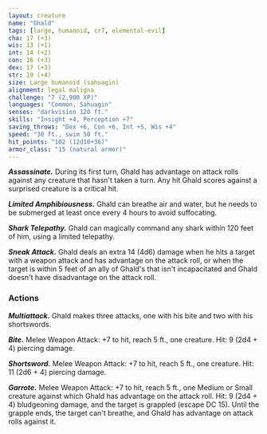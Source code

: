 ```yaml
---
layout: creature
name: "Ghald"
tags: [large, humanoid, cr7, elemental-evil]
cha: 17 (+3)
wis: 13 (+1)
int: 14 (+2)
con: 16 (+3)
dex: 17 (+3)
str: 19 (+4)
size: Large humanoid (sahuagin)
alignment: legal maligna
challenge: "7 (2,900 XP)"
languages: "Common, Sahuagin"
senses: "darkvision 120 ft."
skills: "Insight +4, Perception +7"
saving_throws: "Dex +6, Con +6, Int +5, Wis +4"
speed: "30 ft., swim 50 ft."
hit_points: "102 (12d10+36)"
armor_class: "15 (natural armor)"
---
```


***Assassinate.*** During its first turn, Ghald has advantage on attack rolls against any creature that hasn't taken a turn. Any hit Ghald scores against a surprised creature is a critical hit.

***Limited Amphibiousness.*** Ghald can breathe air and water, but he needs to be submerged at least once every 4 hours to avoid suffocating.

***Shark Telepathy.*** Ghald can magically command any shark within 120 feet of him, using a limited telepathy.

***Sneak Attack.*** Ghald deals an extra 14 (4d6) damage when he hits a target with a weapon attack and has advantage on the attack roll, or when the target is within 5 feet of an ally of Ghald's that isn't incapacitated and Ghald doesn't have disadvantage on the attack roll.

### Actions

***Multiattack.*** Ghald makes three attacks, one with his bite and two with his shortswords.

***Bite.*** Melee Weapon Attack: +7 to hit, reach 5 ft., one creature. Hit: 9 (2d4 + 4) piercing damage.

***Shortsword.*** Melee Weapon Attack: +7 to hit, reach 5 ft., one creature. Hit: 11 (2d6 + 4) piercing damage.

***Garrote.*** Melee Weapon Attack: +7 to hit, reach 5 ft., one Medium or Small creature against which Ghald has advantage on the attack roll. Hit: 9 (2d4 + 4) bludgeoning damage, and the target is grappled (escape DC 15). Until the grapple ends, the target can't breathe, and Ghald has advantage on attack rolls against it.